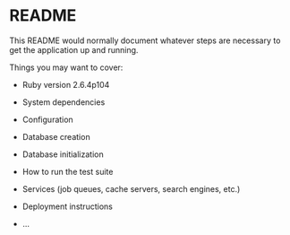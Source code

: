 # README

This README would normally document whatever steps are necessary to get the
application up and running.

Things you may want to cover:

* Ruby version 
2.6.4p104
* System dependencies

* Configuration

* Database creation

* Database initialization

* How to run the test suite

* Services (job queues, cache servers, search engines, etc.)

* Deployment instructions

* ...
